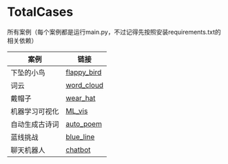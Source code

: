 # TotalCases
所有案例（每个案例都是运行main.py，不过记得先按照安装requirements.txt的相关依赖）

|  案例   | 链接  |
|  ----  | ----  |
| 下坠的小鸟  | [flappy_bird](https://github.com/caiyilian/TotalCases/tree/main/flappy_bird) |
| 词云  | [word_cloud](https://github.com/caiyilian/TotalCases/tree/main/word_cloud) |
| 戴帽子  | [wear_hat](https://github.com/caiyilian/TotalCases/tree/main/wear_hat) |
| 机器学习可视化  | [ML_vis](https://github.com/caiyilian/TotalCases/tree/main/ML_vis) |
| 自动生成古诗词  | [auto_poem](https://github.com/caiyilian/TotalCases/tree/main/auto_poem) |
| 蓝线挑战  | [blue_line](https://github.com/caiyilian/TotalCases/tree/main/blue_line) |
| 聊天机器人  | [chatbot](https://github.com/caiyilian/TotalCases/tree/main/chatbot) |
